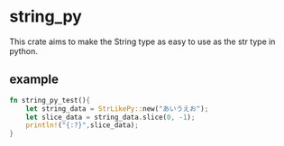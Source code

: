 # string_py

This crate aims to make the String type as easy to use as the str type in python.

## example

```rust
fn string_py_test(){
    let string_data = StrLikePy::new("あいうえお");
    let slice_data = string_data.slice(0, -1);
    println!("{:?}",slice_data);
}
```
